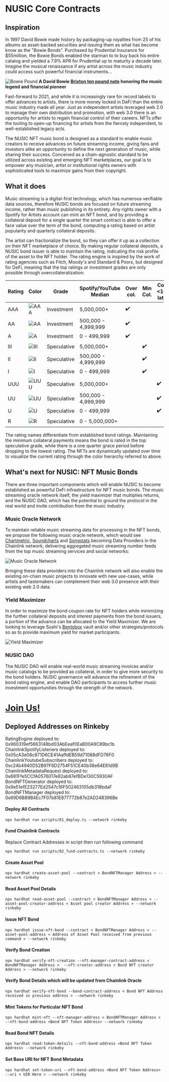 # NUSIC Core Contracts

## Inspiration

In 1997 David Bowie made history by packaging-up royalties from 25 of his albums as asset-backed securities and issuing them as what has become know as the "Bowie Bonds". Purchased by Prudential Insurance for $55million, the Bowie Bonds enabled the starman to to buy back his entire catalog and yielded a 7.9% APR for Prudential up to maturity a decade later. Imagine the musical renaissance if any artist across the music industry could access such powerful financial instruments...

![Bowie Pound](https://live.staticflickr.com/6179/6204224107_1d29ccbfb3_b.jpg)
<b>A David Bowie [Brixton ten pound note](https://brixtonpound.org/) honoring the music legend and financial pioneer</b>

Fast-forward to 2021, and while it is increasingly rare for record labels to offer advances to artists, there is more money locked in DeFi than the entire music industry made all year. Just as independent artists leveraged web 2.0 to manage their own distribution and promotion, with web 3.0 there is an opportunity for artists to regain financial control of their careers. NFTs offer the tooling to open-up financing for artists from the fiercely independent, to well-established legacy acts.

The NUSIC NFT music bond is designed as a standard to enable music creators to receive advances on future streaming income, giving fans and investors alike an opportunity to define the next generation of music, while sharing their success. Conceived as a chain-agnostic standard to be utilized across existing and emerging NFT marketplaces, our goal is to empower any musician, artist or institutional rights owners with sophisticated tools to maximize gains from their copyright.

## What it does

Music streaming is a digital-first technology, which has numerous verifiable data sources, therefore NUSIC bonds are focused on future streaming income, rather than music publishing in its entirety. Any rights owner with a Spotify for Artists account can mint an NFT bond, and by providing a collateral deposit for a single quarter the smart contract is able to offer a face value over the term of the bond, computing a rating based on artist popularity and quarterly collateral deposits.

The artist can fractionalize the bond, so they can offer it up as a collection on their NFT marketplace of choice. By making regular collateral deposits, a NUSIC bond issuer is able to maintain the rating, indicating the risk profile of the asset to the NFT holder. The rating engine is inspired by the work of rating agencies such as Fitch, Moody's and Standard & Poors, but designed for DeFi, meaning that the top ratings or investment grades are only possible through overcollateralization:

| Rating | Color | Grade | Spotify/YouTube Median | Over col. | Min Col. | Col. <1Q late | Col. >1Q late |
| ----------- | ----------- | ----------- | ----------- | ----------- | ----------- | ----------- | ----------- |
| AAA | ![AAA](https://images.squarespace-cdn.com/content/v1/611cc8f5b6450924450d8366/1638140819849-AI4DYFOD3YE9HDAQL87T/AAA.png) | Investment | 5,000,000+ | ✔️  |  |  |  |
| AA | ![AA](https://images.squarespace-cdn.com/content/v1/611cc8f5b6450924450d8366/1638140915257-ILRDLAFM0KR52MGGH9EC/AA.png)  | Investment | 500,000 - 4,999,999 | ✔️  |  |  |  |
| A | ![A](https://images.squarespace-cdn.com/content/v1/611cc8f5b6450924450d8366/1638140927234-J0KWGPOICB9D4T8BSNAE/A.png) | Investment | 0 - 499,999 | ✔️  |  |  |  |
| III | ![III](https://images.squarespace-cdn.com/content/v1/611cc8f5b6450924450d8366/1638140945354-PY53A16I1B6468AZJ3PT/III.png) | Speculative | 5,000,000+ |  | ✔️ |  |  |
| II | ![II](https://images.squarespace-cdn.com/content/v1/611cc8f5b6450924450d8366/1638140958325-PJWQTF3VEPXFRKMZB84L/II.png) | Speculative | 500,000 - 4,999,999 |  | ✔️ |  |  |
| I | ![I](https://images.squarespace-cdn.com/content/v1/611cc8f5b6450924450d8366/1638140972680-84HH1MP4MVV2P0DCH6NO/I.png) | Speculative | 0 - 499,999 |  | ✔️ |  |  |
| UUU | ![UUU](https://images.squarespace-cdn.com/content/v1/611cc8f5b6450924450d8366/1638140991828-MXWKB3MVS9JQSL3FUCMB/UUU.png) | Speculative | 5,000,000+ |  |  | ✔️ |  |
| UU | ![UU](https://images.squarespace-cdn.com/content/v1/611cc8f5b6450924450d8366/1638141004015-05O1LHWWKTGWVUFZP3HY/UU.png) | Speculative | 500,000 - 4,999,999 |  |  | ✔️ |  |
| U | ![U](https://images.squarespace-cdn.com/content/v1/611cc8f5b6450924450d8366/1638141016865-J6NRTS6BNQ1JR52VJIW9/U.png) | Speculative | 0 - 499,999 |  |  | ✔️ |  |
| R | ![R](https://images.squarespace-cdn.com/content/v1/611cc8f5b6450924450d8366/1638141029733-015QYH9I0Y2H72F939UR/R.png) | Speculative | 0 - 5,000,000+ |  |  |  | ✔️ |

The rating names differentiate from established bond ratings. Maintaining the minimum collateral payments means the bond is rated in the top speculative grade, while there is a one quarter grace period before dropping to the lowest rating. The NFTs are dynamically updated over time to visualize the current rating through the color hierarchy referred to above.


## What's next for NUSIC: NFT Music Bonds

There are three important components which will enable NUSIC to become established as powerful DeFi infrastructure for NFT music bonds. The music streaming oracle network itself, the yield maximizer that multiplies returns, and the NUSIC DAO, which has the potential to ground the protocol in the real world and invite contribution from the music industry.

### Music Oracle Network

To maintain reliable music streaming data for processing in the NFT bonds, we propose the following music oracle network, which would see [Chartmetric](https://www.chartmetric.com), [Soundcharts](https://www.soundcharts.com) and [Songstats](https://www.songstats.com) becoming Data Providers in the Chainlink network, delivering aggregated music streaming number feeds from the top music streaming services and social networks:

![Music Oracle Network](https://scontent-mia3-1.xx.fbcdn.net/v/t39.30808-6/260657102_2712631615699661_3010365413079885934_n.png?_nc_cat=108&ccb=1-5&_nc_sid=e3f864&_nc_ohc=sH479qKVTVAAX_SrHao&_nc_oc=AQnVrl6bLmMaIJyCn_BGcoAkuOA2NiDvK6LXsHwbt1u6h2OWgrVFzTnptl8HcNfqxI8&_nc_ht=scontent-mia3-1.xx&oh=f2243b3d30181a4c20862d65102442ac&oe=61A7C316)

Bringing these data providers into the Chainlink network will also enable the existing on-chain music projects to innovate with new use-cases, while artists and tastemakers can complement their web 3.0 presence with their existing web 2.0 data.

### Yield Maximizer

In order to maximize the bond coupon rate for NFT holders while minimizing the further collateral deposits and interest payments from the bond issuers, a portion of the advance can be allocated to the Yield Maximizer. We are looking to leverage Sushi's [Bentobox](https://docs.sushi.com/products/bentobox) vault and/or other strategies/protocols so as to provide maximum yield for market participants.

![Yield Maximizer](https://scontent-mia3-1.xx.fbcdn.net/v/t39.30808-6/261124395_2712638855698937_7479942245748074067_n.png?_nc_cat=100&ccb=1-5&_nc_sid=0debeb&_nc_ohc=iH9NmpwY7TsAX8woVfU&_nc_ht=scontent-mia3-1.xx&oh=85a9f367ff3c4b027535682bb5ac60fe&oe=61A748F5)

### NUSIC DAO

The NUSIC DAO will enable real-world music streaming invoices and/or music catalogs to be provided as collateral, in order to give more security to the bond holders. NUSIC governance will advance the refinement of the bond rating engine, and enable DAO participants to access further music investment opportunities through the strength of the network.

# [Join Us!](https://nusic.fm/join-dao)


## Deployed Addresses on Rinkeby
RatingEngine deployed to: 0x960319ef5663148bd03AbEeaf0EaB00A9C89bc1b <br>
ChainlinkSpotifyListeners deployed to: 0x05cA3e08c871D6CE41AaffdEB59d71088dFD76F0 <br>
ChainlinkYoutubeSubscribers deployed to: 0xc24b4940D52B97F6D2754F51CE40b38e64E81d9B <br>
ChainlinkMetadataRequest deployed to: 0x681Ffe5CCfA0576017e82ab87efBDe130C5930AF <br>
BondNFTGenerator deployed to: 0x9e51efE23277Ed2547c16F502463105db318bdaF <br>
BondNFTManager deployed to: 0x69D6B89B4Ec7F07b81E877772b87e2AD248396Be <br>

#### Deploy All Contracts
```shell
npx hardhat run scripts/01_deploy.ts --network rinkeby
```

#### Fund Chainlink Contracts 
Replace Contract Addresses in script then run following command
```shell
npx hardhat run scripts/02_fund-contracts.ts --network rinkeby
```

#### Create Asset Pool
```shell
npx hardhat create-asset-pool --contract < BondNFTManager Address > --network rinkeby
```

#### Read Asset Pool Details
```shell
npx hardhat read-asset-pool --contract < BondNFTManager Address > --asset-pool-creator-address < Asset pool creator Address > --network rinkeby
```

#### Issue NFT Bond
```shell
npx hardhat issue-nft-bond --contract < BondNFTManager Address > --asset-pool-address < Address of Asset Pool received from previous command > --network rinkeby
```

#### Verify Bond Creation
```shell
npx hardhat verify-nft-creation --nft-manager-contract-address < BondNFTManager Address >  --nft-creator-address < Bond NFT creator Address > --network rinkeby
```

#### Verify Bond Details which will be updated from Chainlink Oracle
```shell
npx hardhat verify-nft-bond --bond-contract-address < Bond NFT Address received in previous address > --network rinkeby
```

#### Mint Tokens for Particular NFT Bond
```shell
npx hardhat mint-nft --nft-manager-address < BondNFTManager Address > --nft-bond-address <Bond NFT Token Address> --network rinkeby
```

#### Read Bond NFT Details
```shell
npx hardhat read-token-details --nft-bond-address <Bond NFT Token Address> --network rinkeby
```

#### Set Base URI for NFT Bond Metadata
```shell
npx hardhat set-token-uri --nft-bond-address <Bond NFT Token Address> --uri < UIR Here > --network rinkeby
```